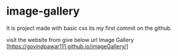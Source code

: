 # image-gallery
It is project made with basic css 
its my first commit on the github.

visit the website from give below url
Image Gallery [https://govindpawar111.github.io/imageGallery/]
